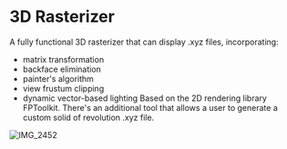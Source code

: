 # 3D Rasterizer
A fully functional 3D rasterizer that can display .xyz files, incorporating:
* matrix transformation
* backface elimination
* painter's algorithm
* view frustum clipping
* dynamic vector-based lighting 
Based on the 2D rendering library FPToolkit. There's an additional tool that allows a user to generate a custom solid of revolution .xyz file.

![IMG_2452](https://github.com/user-attachments/assets/cda9ab6e-96de-4454-a37f-43564a79808f)
